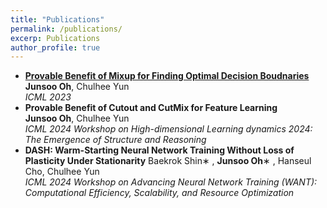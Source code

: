 ```yaml
---
title: "Publications"
permalink: /publications/
excerp: Publications
author_profile: true
---
```


*  [**Provable Benefit of Mixup for Finding Optimal Decision Boudnaries**](https://arxiv.org/abs/2306.00267) <br> **Junsoo Oh**, Chulhee Yun <br>*ICML 2023*
*  **Provable Benefit of Cutout and CutMix for Feature Learning** <br> **Junsoo Oh**, Chulhee Yun <br>*ICML 2024 Workshop on High-dimensional Learning dynamics 2024: The Emergence of Structure and Reasoning*
*  **DASH: Warm-Starting Neural Network Training Without Loss of Plasticity Under Stationarity** <be> Baekrok Shin∗
 , **Junsoo Oh**∗
 , Hanseul Cho, Chulhee Yun <br>*ICML 2024 Workshop on Advancing Neural Network Training (WANT): Computational Efficiency, Scalability, and Resource Optimization*
